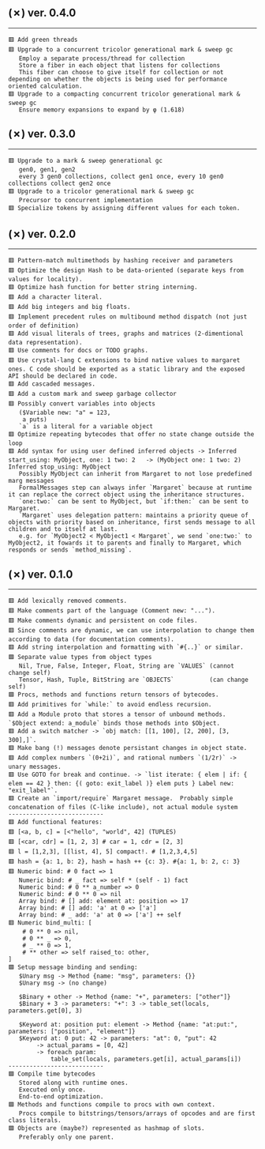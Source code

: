 ## (✗) ver. 0.4.0
-----------------
    🟥 Add green threads
    🟥 Upgrade to a concurrent tricolor generational mark & sweep gc
       Employ a separate process/thread for collection
       Store a fiber in each object that listens for collections
       This fiber can choose to give itself for collection or not depending on whether the objects is being used for performance oriented calculation.
    🟥 Upgrade to a compacting concurrent tricolor generational mark & sweep gc
       Ensure memory expansions to expand by φ (1.618)

## (✗) ver. 0.3.0
-----------------
    🟥 Upgrade to a mark & sweep generational gc
       gen0, gen1, gen2
       every 3 gen0 collections, collect gen1 once, every 10 gen0 collections collect gen2 once
    🟥 Upgrade to a tricolor generational mark & sweep gc
       Precursor to concurrent implementation
    🟥 Specialize tokens by assigning different values for each token.

## (✗) ver. 0.2.0
-----------------
    🟥 Pattern-match multimethods by hashing receiver and parameters
    🟥 Optimize the design Hash to be data-oriented (separate keys from values for locality).
    🟥 Optimize hash function for better string interning.
    🟥 Add a character literal.
    🟥 Add big integers and big floats.
    🟥 Implement precedent rules on multibound method dispatch (not just order of definition)
    🟥 Add visual literals of trees, graphs and matrices (2-dimentional data representation).
    🟥 Use comments for docs or TODO graphs.
    🟥 Use crystal-lang C extensions to bind native values to margaret ones. C code should be exported as a static library and the exposed API should be declared in code.
    🟥 Add cascaded messages.
    🟥 Add a custom mark and sweep garbage collector
    🟥 Possibly convert variables into objects
       ($Variable new: "a" = 123,
        a puts)
       `a` is a literal for a variable object
    🟥 Optimize repeating bytecodes that offer no state change outside the loop
    🟥 Add syntax for using user defined inferred objects -> Inferred start_using: MyObject, one: 1 two: 2   -> (MyObject one: 1 two: 2) Inferred stop_using: MyObject
       Possibly MyObject can inherit from Margaret to not lose predefined marg messages
       FormalMessages step can always infer `Margaret` because at runtime it can replace the correct object using the inheritance structures.
       `one:two:` can be sent to MyObject, but `if:then:` can be sent to Margaret.
       `Margaret` uses delegation pattern: maintains a priority queue of objects with priority based on inheritance, first sends message to all children and to itself at last.
       e.g. for `MyObject2 < MyObject1 < Margaret`, we send `one:two:` to MyObject2, it fowards it to parents and finally to Margaret, which responds or sends `method_missing`.

## (✗) ver. 0.1.0
-----------------
    🟥 Add lexically removed comments.
    🟥 Make comments part of the language (Comment new: "...").
    🟥 Make comments dynamic and persistent on code files.
    🟥 Since comments are dynamic, we can use interpolation to change them according to data (for documentation comments).
    🟥 Add string interpolation and formatting with `#{..}` or similar.
    🟩 Separate value types from object types
       Nil, True, False, Integer, Float, String are `VALUES` (cannot change self)
       Tensor, Hash, Tuple, BitString are `OBJECTS`          (can change self)
    🟩 Procs, methods and functions return tensors of bytecodes.
    🟥 Add primitives for `while:` to avoid endless recursion.
    🟥 Add a Module proto that stores a tensor of unbound methods.  `$Object extend: a_module` binds those methods into $Object.
    🟥 Add a switch matcher -> `obj match: [[1, 100], [2, 200], [3, 300],]`.
    🟥 Make bang (!) messages denote persistant changes in object state.
    🟥 Add complex numbers `(0+2i)`, and rational numbers `(1/2r)` -> unary messages.
    🟥 Use GOTO for break and continue. -> `list iterate: { elem | if: { elem == 42 } then: {( goto: exit_label )} elem puts } Label new: "exit_label"`.
    🟥 Create an `import/require` Margaret message.  Probably simple concatenation of files (C-like include), not actual module system
    ---------------------------
    🟥 Add functional features:
    🟥 [<a, b, c] = [<"hello", "world", 42] (TUPLES)
    🟥 [<car, cdr] = [1, 2, 3] # car = 1, cdr = [2, 3]
    🟥 l = [1,2,3], [[list, 4], 5] compact!. # [1,2,3,4,5]
    🟥 hash = {a: 1, b: 2}, hash = hash ++ {c: 3}. #{a: 1, b: 2, c: 3}
    🟥 Numeric bind: # 0 fact => 1
       Numeric bind: # _ fact => self * (self - 1) fact
       Numeric bind: # 0 ** a_number => 0
       Numeric bind: # 0 ** 0 => nil
       Array bind: # [] add: element at: position => 17
       Array bind: # [] add: 'a' at 0 => ['a']
       Array bind: # _ add: 'a' at 0 => ['a'] ++ self
    🟥 Numeric bind_multi: [
        # 0 ** 0 => nil,
        # 0 ** _ => 0,
        # _ ** 0 => 1,
        # ** other => self raised_to: other,
    ]
    🟩 Setup message binding and sending:
       $Unary msg -> Method {name: "msg", parameters: {}}
       $Unary msg -> (no change)

       $Binary + other -> Method {name: "+", parameters: ["other"]}
       $Binary + 3 -> parameters: "+": 3 -> table_set(locals, parameters.get[0], 3)

       $Keyword at: position put: element -> Method {name: "at:put:", parameters: ["position", "element"]}
       $Keyword at: 0 put: 42 -> parameters: "at": 0, "put": 42
            -> actual_params = [0, 42]
            -> foreach param:
                table_set(locals, parameters.get[i], actual_params[i])
    ---------------------------
    🟩 Compile time bytecodes
       Stored along with runtime ones.
       Executed only once.
       End-to-end optimization.
    🟩 Methods and functions compile to procs with own context.
       Procs compile to bitstrings/tensors/arrays of opcodes and are first class literals.
    🟩 Objects are (maybe?) represented as hashmap of slots.
       Preferably only one parent.
